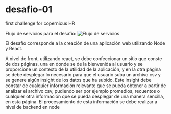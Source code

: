# desafio-01
first challenge for copernicus HR

Flujo de servicios para el desafio:
![Flujo de servicios](/sedafio-01/Imagenes/diagrama-flujo-servicios.png?raw=true "Flujo de servicios")


El desafío corresponde a la creación de una aplicación web utilizando Node y React.

A nivel de front, utilizando react, se debe confeccionar un sitio que conste de dos páginas, una en donde se de la bienvenida al usuario y se proporcione un contexto de la utilidad de la aplicación, y en la otra página se debe desplegar lo necesario para que el usuario suba un archivo csv y se genere algún insight de los datos que ha subido.
Este insight debe constar de cualquier información relevante que se pueda obtener a partir de analizar el archivo csv, pudiendo ser por ejemplo promedios, recuentos o cualquier otra información que se pueda desplegar de una manera sencilla, en esta página.
El procesamiento de esta información se debe realizar a nivel de backend en node
